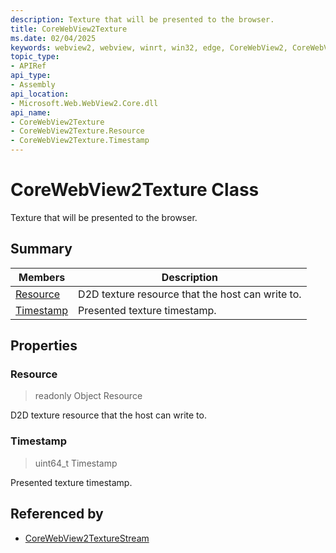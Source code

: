 ```yaml
---
description: Texture that will be presented to the browser.
title: CoreWebView2Texture
ms.date: 02/04/2025
keywords: webview2, webview, winrt, win32, edge, CoreWebView2, CoreWebView2Controller, browser control, edge html, CoreWebView2Texture
topic_type:
- APIRef
api_type:
- Assembly
api_location:
- Microsoft.Web.WebView2.Core.dll
api_name:
- CoreWebView2Texture
- CoreWebView2Texture.Resource
- CoreWebView2Texture.Timestamp
---
```


# CoreWebView2Texture Class



Texture that will be presented to the browser.

## Summary

Members|Description
--|--
[Resource](#resource) | D2D texture resource that the host can write to.
[Timestamp](#timestamp) | Presented texture timestamp.

## Properties

### Resource

> readonly  Object Resource

D2D texture resource that the host can write to.

### Timestamp

>  uint64_t Timestamp

Presented texture timestamp.







## Referenced by

- [CoreWebView2TextureStream](corewebview2texturestream.md)
